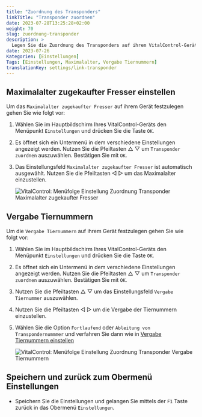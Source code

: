 ```yaml
---
title: "Zuordnung des Transponders"
linkTitle: "Transponder zuordnen"
date: 2023-07-28T13:25:28+02:00
weight: 70
slug: zuordnung-transponder
description: >
  Legen Sie die Zuordnung des Transponders auf ihrem VitalControl-Gerät fest.
date: 2023-07-26
Kategorien: [Einstellungen]
Tags: [Einstellungen, Maximalalter, Vergabe Tiernummern]
translationKey: settings/link-transponder
---
```

## Maximalalter zugekaufter Fresser einstellen

Um das `Maximalalter zugekaufter Fresser` auf ihrem Gerät festzulegen gehen Sie wie folgt vor:

1. Wählen Sie im Hauptbildschirm Ihres VitalControl-Geräts den Menüpunkt `Einstellungen` und drücken Sie die Taste `OK`.

2. Es öffnet sich ein Untermenü in dem verschiedene Einstellungen angezeigt werden. Nutzen Sie die Pfeiltasten △ ▽ um `Transponder zuordnen` auszuwählen. Bestätigen Sie mit `OK`.

3. Das Einstellungsfeld `Maximalalter zugekaufter Fresser` ist automatisch ausgewählt. Nutzen Sie die Pfeiltasten ◁ ▷ um das Maximalalter einzustellen.

    ![VitalControl: Menüfolge Einstellung Zuordnung Transponder Maximalalter zugekaufter Fresser](../bilder/maximalalterfresser.png "Maximalalter zugekaufter Fresser einstellen")

## Vergabe Tiernummern

Um die `Vergabe Tiernummern` auf ihrem Gerät festzulegen gehen Sie wie folgt vor:

1. Wählen Sie im Hauptbildschirm Ihres VitalControl-Geräts den Menüpunkt `Einstellungen` und drücken Sie die Taste `OK`.

2. Es öffnet sich ein Untermenü in dem verschiedene Einstellungen angezeigt werden. Nutzen Sie die Pfeiltasten △ ▽ um `Transponder zuordnen` auszuwählen. Bestätigen Sie mit `OK`.

3. Nutzen Sie die Pfeiltasten △ ▽ um das Einstellungsfeld `Vergabe Tiernummer` auszuwählen.

4. Nutzen Sie die Pfeiltasten ◁ ▷ um die Vergabe der Tiernummern einzustellen.

5. Wählen Sie die Option `Fortlaufend` oder `Ableitung von Transpondernummmer` und verfahren Sie dann wie in [Vergabe Tiernummern einstellen](../tiere-neu-anlegen/#vergabe-tiernummer-einstellen)
	
    ![VitalControl: Menüfolge Einstellung Zuordnung Transponder Vergabe Tiernummern](../bilder/vergabetiernummer.png "Vergabe Tiernummern einstellen")

## Speichern und zurück zum Obermenü Einstellungen

- Speichern Sie die Einstellungen und gelangen Sie mittels der `F1` Taste zurück in das Obermenü `Einstellungen`.
